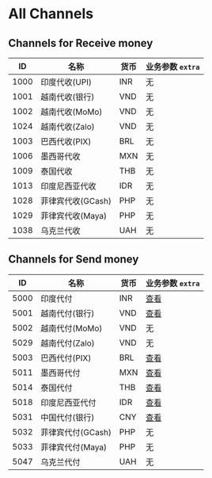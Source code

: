 # All Channels

## Channels for Receive money

| ID   | 名称           | 货币  | 业务参数 `extra` |
|------|--------------|-----|--------------|
| 1000 | 印度代收(UPI)    | INR | 无            |
| 1001 | 越南代收(银行)     | VND | 无            |
| 1002 | 越南代收(MoMo)   | VND | 无            |
| 1024 | 越南代收(Zalo)   | VND | 无            |
| 1003 | 巴西代收(PIX)    | BRL | 无            |
| 1006 | 墨西哥代收        | MXN | 无            |
| 1009 | 泰国代收         | THB | 无            |
| 1013 | 印度尼西亚代收      | IDR | 无            |
| 1028 | 菲律宾代收(GCash) | PHP | 无            |
| 1029 | 菲律宾代收(Maya)  | PHP | 无            |
| 1038 | 乌克兰代收        | UAH | 无            |

## Channels for Send money

| ID   | 名称           | 货币  | 业务参数 `extra`                       |
|------|--------------|-----|------------------------------------|
| 5000 | 印度代付         | INR | [查看](/reference/india.md#业务参数)     |
| 5001 | 越南代付(银行)     | VND | [查看](/reference/vietnam.md#业务参数)   |
| 5002 | 越南代付(MoMo)   | VND | 无                                  | 
| 5029 | 越南代付(Zalo)   | VND | 无                                  | 
| 5003 | 巴西代付(PIX)    | BRL | [查看](/reference/brazil.md#业务参数)    |
| 5011 | 墨西哥代付        | MXN | [查看](/reference/mexico.md#业务参数)    | 
| 5014 | 泰国代付         | THB | [查看](/reference/thailand.md#业务参数)  |
| 5018 | 印度尼西亚代付      | IDR | [查看](/reference/indonesia.md#业务参数) | 
| 5031 | 中国代付(银行)     | CNY | [查看](/reference/china.md#业务参数)     |
| 5032 | 菲律宾代付(GCash) | PHP | 无                                  |
| 5033 | 菲律宾代付(Maya)  | PHP | 无                                  |
| 5047 | 乌克兰代付        | UAH | 无                                  |
